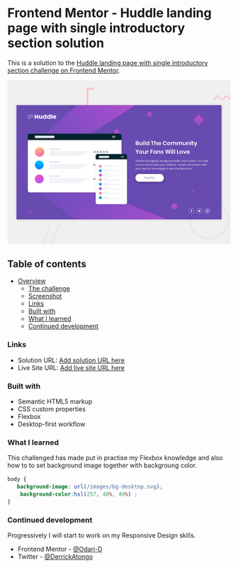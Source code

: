 # Frontend Mentor - Huddle landing page with single introductory section solution

This is a solution to the [Huddle landing page with single introductory section challenge on Frontend Mentor](https://www.frontendmentor.io/challenges/huddle-landing-page-with-a-single-introductory-section-B_2Wvxgi0).

![Design preview for the Clipboard landing page coding challenge](./images/desktop-preview.jpg)

## Table of contents

- [Overview](#overview)
  - [The challenge](#the-challenge)
  - [Screenshot](#screenshot)
  - [Links](#links)
  - [Built with](#built-with)
  - [What I learned](#what-i-learned)
  - [Continued development](#continued-development)




### Links

- Solution URL: [Add solution URL here](https://odari-d.github.io/Frontend-Mentor-solution-1)
- Live Site URL: [Add live site URL here](https://odari-d.github.io/Frontend-Mentor-solution-1/)


### Built with

- Semantic HTML5 markup
- CSS custom properties
- Flexbox
- Desktop-first workflow

### What I learned
This challenged has made put in practise my Flexbox knowledge and also how to to set background image together with backgroung color.


```css
body {
   background-image: url(/images/bg-desktop.svg);
    background-color:hsl(257, 40%, 49%) ;
}
```


### Continued development

Progressively I will start to work on my Responsive Design skills.



- Frontend Mentor - [@Odari-D](https://www.frontendmentor.io/profile/Odari-D)
- Twitter - [@DerrickAtongo](https://www.twitter.com/DerrickAtongo)
